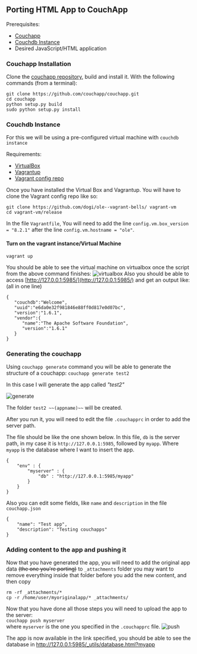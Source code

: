## Porting HTML App to CouchApp

Prerequisites:
* [Couchapp](#couchapp-installation)
* [Couchdb Instance](#couchdb-instance)
* Desired JavaScript/HTML application


### Couchapp Installation
Clone the [couchapp repository](https://github.com/couchapp/couchapp.git), build and install it. With the following commands (from a terminal):

```
git clone https://github.com/couchapp/couchapp.git 
cd couchapp
python setup.py build
sudo python setup.py install
```

### Couchdb Instance
For this we will be using a pre-configured virtual machine with `couchdb instance`

Requirements:

* [VirtualBox](https://www.virtualbox.org/wiki/Downloads)
* [Vagrantup](https://www.vagrantup.com/downloads.html)
* [Vagrant config repo](https://github.com/dogi/ole--vagrant-bells)

Once you have installed the Virtual Box and Vagrantup. You will have to clone the Vagrant config repo like so:

```
git clone https://github.com/dogi/ole--vagrant-bells/ vagrant-vm
cd vagrant-vm/release
```

In the file `Vagrantfile`, You will need to add the line `config.vm.box_version = "8.2.1"` after the line `config.vm.hostname = "ole"`.

#### Turn on the vagrant instance/Virtual Machine
```
vagrant up
```

You should be able to see the virtual machine on virtualbox once the script from the above command finishes:
![virtualbox](http://people.sugarlabs.org/ignacio/virtualbox.png)
Also you should be able to access [http://127.0.0.1:5985/](http://127.0.0.1:5985/) and get an output like:
(all in one line)

```
{
   "couchdb":"Welcome",
   "uuid":"e6da0e32f981846e88ff0d817e0d07bc",
   "version":"1.6.1",
   "vendor":{
      "name":"The Apache Software Foundation",
      "version":"1.6.1"
   }
}
```

### Generating the couchapp
Using `couchapp generate` command you will be able to generate the structure of a couchapp:
`couchapp generate test2`

In this case I will generate the app called *"test2"*

![generate](http://people.sugarlabs.org/ignacio/generate.png)

The folder `test2 ~~(appname)~~` will be created.

After you run it, you will need to edit the file `.couchapprc` in order to add the server path.

The file should be like the one shown below. In this file, `db` is the server path, in my case it is `http://127.0.0.1:5985`, followed by `myapp`. Where `myapp` is the database where I want to insert the app.

```
{ 
    "env" : {
        "myserver" : {
            "db" : "http://127.0.0.1:5985/myapp"
        } 
    }
}
```

Also you can edit some fields, like `name` and `description`  in the file `couchapp.json`

```
{
    "name": "Test app",
    "description": "Testing couchapps"
}
```

### Adding content to the app and pushing it
Now that you have generated the app, you will need to add the original app data ~~(the one you're porting)~~ to `_attachments` folder you may want to remove everything inside that folder before you add the new content, and then copy

```
rm -rf _attachments/*
cp -r /home/user/myoriginalapp/* _attachments/
```

Now that you have done all those steps you will need to upload the app to the server:<br>
`couchapp push myserver`<br>where `myserver` is the one you specified in the `.couchapprc` file.
![push](http://people.sugarlabs.org/ignacio/push.png)


The app is now available in the link specified, you should be able to see the database in http://127.0.0.1:5985/_utils/database.html?myapp

